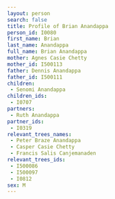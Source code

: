 ```yaml
---
layout: person
search: false
title: Profile of Brian Anandappa
person_id: I0080
first_name: Brian
last_name: Anandappa
full_name: Brian Anandappa
mother: Agnes Casie Chetty
mother_id: I500113
father: Dennis Anandappa
father_id: I500111
children:
 - Senomi Anandappa
children_ids:
 - I0707
partners:
 - Ruth Anandappa
partner_ids:
 - I0319
relevant_trees_names:
 - Peter Braze Anandappa
 - Casper Casie Chetty
 - Francis Salis Canjemanaden
relevant_trees_ids:
 - I500086
 - I500097
 - I0812
sex: M
---
```


